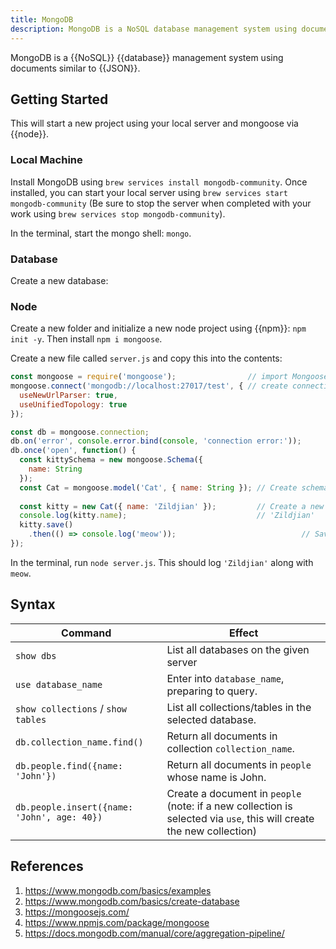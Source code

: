 ```yaml
---
title: MongoDB
description: MongoDB is a NoSQL database management system using documents similar to JSON.
---
```


MongoDB is a {{NoSQL}} {{database}} management system using documents similar to {{JSON}}.

## Getting Started

This will start a new project using your local server and mongoose via {{node}}.

### Local Machine

Install MongoDB using `brew services install mongodb-community`. Once installed, you can start your local server using `brew services start mongodb-community` (Be sure to stop the server when completed with your work using `brew services stop mongodb-community`).

In the terminal, start the mongo shell: `mongo`.

### Database

Create a new database: 

### Node

Create a new folder and initialize a new node project using {{npm}}: `npm init -y`. Then install `npm i mongoose`.

Create a new file called `server.js` and copy this into the contents:

```javascript
const mongoose = require('mongoose');                // import Mongoose
mongoose.connect('mongodb://localhost:27017/test', { // create connection to localhost
  useNewUrlParser: true, 
  useUnifiedTopology: true
});

const db = mongoose.connection;
db.on('error', console.error.bind(console, 'connection error:'));
db.once('open', function() { 													 // Inside here is where the action happens
  const kittySchema = new mongoose.Schema({
    name: String
  });
  const Cat = mongoose.model('Cat', { name: String }); // Create schema for collection
  
  const kitty = new Cat({ name: 'Zildjian' });         // Create a new document of Cat
  console.log(kitty.name);                             // 'Zildjian'
  kitty.save()
    .then(() => console.log('meow'));        					 // Save the new document in the Cat collection
});
```

In the terminal, run `node server.js`. This should log `'Zildjian'` along with `meow`.

## Syntax

| Command                                     | Effect                                                       |
| ------------------------------------------- | ------------------------------------------------------------ |
| `show dbs`                                  | List all databases on the given server                       |
| `use database_name`                         | Enter into `database_name`, preparing to query.              |
| `show collections` / `show tables`          | List all collections/tables in the selected database.        |
| `db.collection_name.find()`                 | Return all documents in collection `collection_name`.        |
| `db.people.find({name: 'John'})`            | Return all documents in `people` whose name is John.         |
| `db.people.insert({name: 'John', age: 40})` | Create a document in `people` (note: if a new collection is selected via `use`, this will create the new collection) |



## References

1. https://www.mongodb.com/basics/examples
2. https://www.mongodb.com/basics/create-database
3. https://mongoosejs.com/
4. https://www.npmjs.com/package/mongoose
5. https://docs.mongodb.com/manual/core/aggregation-pipeline/
